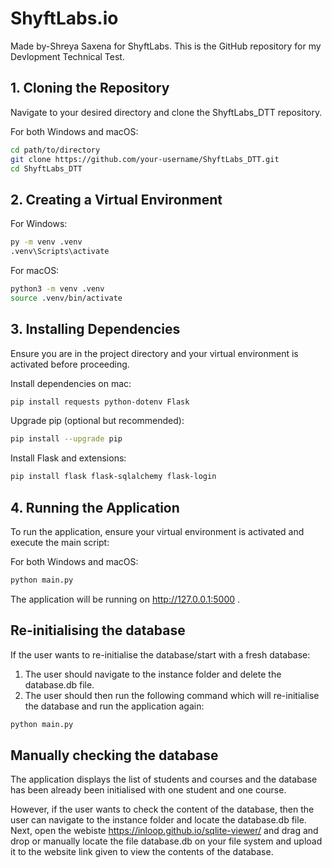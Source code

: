 # ShyftLabs.io
Made by-Shreya Saxena for ShyftLabs. This is the GitHub repository for my Devlopment Technical Test.

## 1. Cloning the Repository

Navigate to your desired directory and clone the ShyftLabs_DTT repository.

For both Windows and macOS:

```sh
cd path/to/directory
git clone https://github.com/your-username/ShyftLabs_DTT.git
cd ShyftLabs_DTT
```
## 2. Creating a Virtual Environment

For Windows:
```sh
py -m venv .venv
.venv\Scripts\activate
```

For macOS:
```sh
python3 -m venv .venv
source .venv/bin/activate
```

## 3. Installing Dependencies

Ensure you are in the project directory and your virtual environment is activated before proceeding.

Install dependencies on mac:
```sh
pip install requests python-dotenv Flask
```
Upgrade pip (optional but recommended):
```sh
pip install --upgrade pip
```
Install Flask and extensions:
```sh
pip install flask flask-sqlalchemy flask-login
```
## 4. Running the Application

To run the application, ensure your virtual environment is activated and execute the main script:

For both Windows and macOS:
```sh
python main.py
```
The application will be running on http://127.0.0.1:5000 .

## Re-initialising the database 
If the user wants to re-initialise the database/start with a fresh database:
1. The user should navigate to the instance folder and delete the database.db file.
2. The user should then run the following command which will re-initialise the database and run the application again:
```sh
python main.py
```

## Manually checking the database
The application displays the list of students and courses and the database has been already been initialised with one student and one course.

However, if the user wants to check the content of the database, then the user can navigate to the instance folder and locate the database.db file. Next, open the webiste https://inloop.github.io/sqlite-viewer/ and drag and drop or manually locate the file database.db on your file system and upload it to the website link given to view the contents of the database. 
